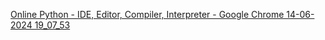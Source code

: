 

[Online Python - IDE, Editor, Compiler, Interpreter - Google Chrome 14-06-2024 19_07_53](https://github.com/KOMATIGUNTATEJESH/CODTECH-TASK1/assets/171588097/aa55d55e-221b-43fd-9374-a2c78672bc84)
